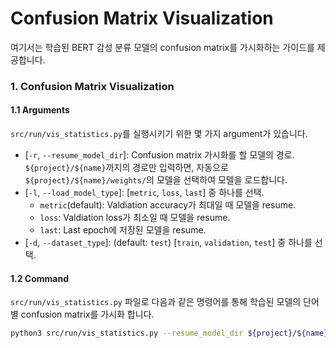 # Confusion Matrix Visualization
여기서는 학습된 BERT 감성 분류 모델의 confusion matrix를 가시화하는 가이드를 제공합니다.

### 1. Confusion Matrix Visualization
#### 1.1 Arguments
`src/run/vis_statistics.py`를 실행시키기 위한 몇 가지 argument가 있습니다.
* [`-r`, `--resume_model_dir`]: Confusion matrix 가시화를 할 모델의 경로. `${project}/${name}`까지의 경로만 입력하면, 자동으로 `${project}/${name}/weights/`의 모델을 선택하여 모델을 로드합니다.
* [`-l`, `--load_model_type`]: [`metric`, `loss`, `last`] 중 하나를 선택.
    * `metric`(default): Valdiation accuracy가 최대일 때 모델을 resume.
    * `loss`: Valdiation loss가 최소일 때 모델을 resume.
    * `last`: Last epoch에 저장된 모델을 resume.
* [`-d`, `--dataset_type`]: (default: `test`) [`train`, `validation`, `test`] 중 하나를 선택.


#### 1.2 Command
`src/run/vis_statistics.py` 파일로 다음과 같은 명령어를 통해 학습된 모델의 단어별 confusion matrix를 가시화 합니다.
```bash
python3 src/run/vis_statistics.py --resume_model_dir ${project}/${name}
```